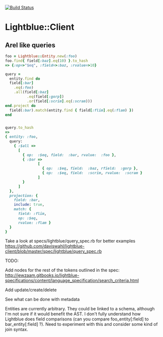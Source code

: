 [![Build Status](https://travis-ci.org/jturel/lightblue-client.svg?branch=master)](https://travis-ci.org/jturel/lightblue-client)
# Lightblue::Client

## Arel like queries
```ruby
foo = Lightblue::Entity.new(:foo)
foo.find{ field[:baz].eq(10) }.to_hash
=> {:op=>"$eq", :field=>:baz, :rvalue=>10}

query =
  entity.find do
  field[:bar]
    .eq(:foo)
    .all(field[:baz]
          .eq(field[:gorp])
          .or(field[:scrim].eq(:scram)))
end.project do
  field(:bar).match(entity.find { field[:flim].eq(:flam) })
end


query.to_hash
=>
{ entity: :foo,
  query:
    { :$all =>
      [
        { op:  :$eq, field:  :bar, rvalue:  :foo },
        { :$or =>
               [
                 { op:  :$eq, field:  :baz, rfield:  :gorp },
                 { op:  :$eq, field:  :scrim, rvalue:  :scram }
               ]
        }
      ]
  },
  projection: {
    field: :bar,
    include: true,
    match: {
      field: :flim,
      op: :$eq,
      rvalue: :flam }
  }
}
```

Take a look at specs/lightblue/query_spec.rb for better examples
https://github.com/daviswahl/lightblue-client/blob/master/spec/lightblue/query_spec.rb

TODO:

Add nodes for the rest of the tokens outlined in the spec: http://jewzaam.gitbooks.io/lightblue-specifications/content/language_specification/search_criteria.html

Add update/create/delete

See what can be done with metadata

Entities are currently arbitrary. They could be linked to a schema, although I'm not sure if it would benefit the AST.
I don't fully understand how Lightblue does field comparisons (can you compare foo_entity[:field] to bar_entity[:field] ?). Need to experiment with this and consider some kind of join syntax.
